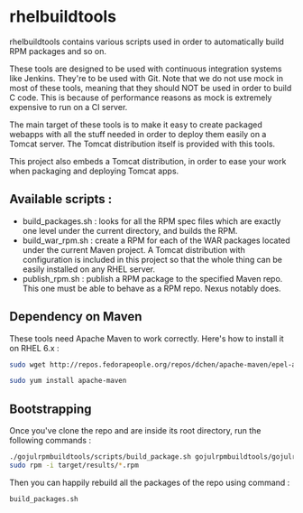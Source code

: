 # rhelbuildtools

rhelbuildtools contains various scripts used in order to automatically build RPM packages and so on. 

These tools are designed to be used with continuous integration systems like Jenkins. They're to be used with Git. Note that we do not use mock in most of these tools, meaning that they should NOT be used in order to build C code. This is because of performance reasons as mock is extremely expensive to run on a CI server.

The main target of these tools is to make it easy to create packaged webapps with all the stuff needed in order to deploy them easily on a Tomcat server. The Tomcat distribution itself is provided with this tools.

This project also embeds a Tomcat distribution, in order to ease your work when packaging and deploying Tomcat apps.

## Available scripts :

* build_packages.sh : looks for all the RPM spec files which are exactly one level under the current directory, and builds the RPM.
* build_war_rpm.sh : create a RPM for each of the WAR packages located under the current Maven project. A Tomcat distribution with configuration is included in this project so that the whole thing can be easily installed on any RHEL server.
* publish_rpm.sh : publish a RPM package to the specified Maven repo. This one must be able to behave as a RPM repo. Nexus notably does.

## Dependency on Maven

These tools need Apache Maven to work correctly. Here's how to install it on RHEL 6.x :

```bash
sudo wget http://repos.fedorapeople.org/repos/dchen/apache-maven/epel-apache-maven.repo -O /etc/yum.repos.d/epel-apache-maven.repo

sudo yum install apache-maven
```
   
## Bootstrapping

Once you've clone the repo and are inside its root directory, run the following commands :

```bash
./gojulrpmbuildtools/scripts/build_package.sh gojulrpmbuildtools/gojulrpmbuildtools.spec
sudo rpm -i target/results/*.rpm
```

Then you can happily rebuild all the packages of the repo using command :

```bash
build_packages.sh
```
